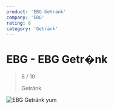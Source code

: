 ```yaml
---
product: 'EBG Getränk'
company: 'EBG'
rating: 8
category: 'Getränk'
---
```


# EBG - EBG Getr�nk
>
> 8 / 10
>
> Getränk

![EBG Getränk](./assets/ebg-ebg-getränk-e7b66892-6adb-4eee-9e96-3c23fd2568e8.jpg)
yum
